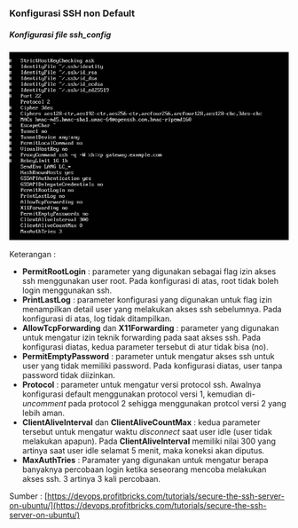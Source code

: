 ### Konfigurasi SSH non Default

##### Konfigurasi file ssh_config
![](/assets/customssh/Capture.PNG)

Keterangan :
* **PermitRootLogin** : parameter yang digunakan sebagai flag izin akses ssh menggunakan user root. Pada konfigurasi di atas, root tidak boleh login menggunakan ssh.
* **PrintLastLog** : parameter konfigurasi yang digunakan untuk flag izin menampilkan detail user yang melakukan akses ssh sebelumnya. Pada konfigurasi di atas, log tidak ditampilkan.
* **AllowTcpForwarding** dan **X11Forwarding** : parameter yang digunakan untuk mengatur izin teknik forwarding pada saat akses ssh. Pada konfigurasi diatas, kedua parameter tersebut di atur tidak bisa (no).
* **PermitEmptyPassword** : parameter untuk mengatur akses ssh untuk user yang tidak memiliki password. Pada konfigurasi diatas, user tanpa password tidak diizinkan.
* **Protocol** : parameter untuk mengatur versi protocol ssh. Awalnya konfigurasi default menggunakan protocol versi 1, kemudian di-_uncomment_ pada protocol 2 sehigga menggunakan protcol versi 2 yang lebih aman.
* **ClientAliveInterval** dan **ClientAliveCountMax** : kedua parameter tersebut untuk mengatur waktu _disconnect_ saat user idle (user tidak melakukan apapun). Pada **ClientAliveInterval** memiliki nilai 300 yang artinya saat user idle selamat 5 menit, maka koneksi akan diputus.
* **MaxAuthTries** : Paramater yang digunakan untuk mengatur berapa banyaknya percobaan login ketika seseorang mencoba melakukan akses ssh. 3 artinya 3 kali percobaan.


Sumber : [https://devops.profitbricks.com/tutorials/secure-the-ssh-server-on-ubuntu/](https://devops.profitbricks.com/tutorials/secure-the-ssh-server-on-ubuntu/)

